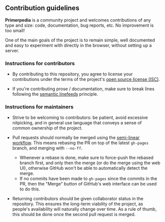 ## Contribution guidelines

**Primerpedia** is a community project and welcomes contributions of any type and size:
code, documentation, bug reports, etc. No improvement is too small!

One of the main goals of the project is to remain simple, well documented
and easy to experiment with directly in the browser, without setting up a server.

### Instructions for contributors

- By contributing to this repository, you agree to license your contributions
  under the terms of the project's [open source license (ISC)]().

- If you're contributing prose / documentation, make sure to break lines following the
  [semantic linefeeds](http://rhodesmill.org/brandon/2012/one-sentence-per-line/) principle.

### Instructions for maintainers

- Strive to be welcoming to contributors: be patient, avoid excessive nitpicking,
  and in general use language that conveys a sense of common ownership of the project.

- Pull requests should normally be merged using the
  [semi-linear workflow](http://www.bitsnbites.eu/a-tidy-linear-git-history/).
  This means rebasing the PR on top of the latest `gh-pages` branch, and merging with `--no-ff`.
  - Whenever a rebase is done, make sure to force-push the rebased branch first,
    and only then the merge (or do the merge using the web UI),
	otherwise GitHub won't be able to automatically detect the merge.
  - If no commits have been made to `gh-pages` since the commits in the PR,
  then the "Merge" button of GitHub's web interface can be used to do this.

- Returning contributors should be given collaborator status in the repository.
  This ensures the long-term viability of the project, as people's availability will naturally change over time.
  As a rule of thumb, this should be done once the second pull request is merged.
